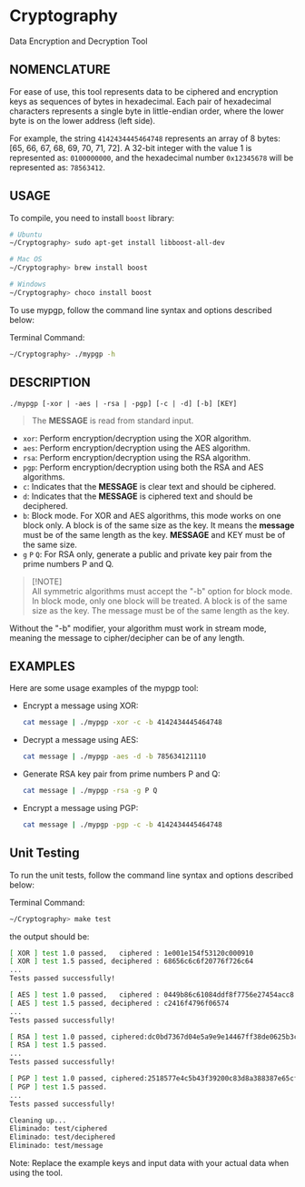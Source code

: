 # Cryptography

Data Encryption and Decryption Tool

## NOMENCLATURE

For ease of use, this tool represents data to be ciphered and encryption keys as sequences of bytes in hexadecimal. Each pair of hexadecimal characters represents a single byte in little-endian order, where the lower byte is on the lower address (left side).

For example, the string `4142434445464748` represents an array of 8 bytes: [65, 66, 67, 68, 69, 70, 71, 72]. A 32-bit integer with the value 1 is represented as: `0100000000`, and the hexadecimal number `0x12345678` will be represented as: `78563412`.

## USAGE

To compile, you need to install `boost` library:

```bash
# Ubuntu
∼/Cryptography> sudo apt-get install libboost-all-dev

# Mac OS
∼/Cryptography> brew install boost

# Windows
∼/Cryptography> choco install boost
```

To use mypgp, follow the command line syntax and options described below:

Terminal Command:

```bash
∼/Cryptography> ./mypgp -h
```

## DESCRIPTION

```
./mypgp [-xor | -aes | -rsa | -pgp] [-c | -d] [-b] [KEY]
```

> The **MESSAGE** is read from standard input.

- `xor`: Perform encryption/decryption using the XOR algorithm.
- `aes`: Perform encryption/decryption using the AES algorithm.
- `rsa`: Perform encryption/decryption using the RSA algorithm.
- `pgp`: Perform encryption/decryption using both the RSA and AES algorithms.
- `c`: Indicates that the **MESSAGE** is clear text and should be ciphered.
- `d`: Indicates that the **MESSAGE** is ciphered text and should be deciphered.
- `b`: Block mode. For XOR and AES algorithms, this mode works on one block only. A block is of the same size as the key. It means the **message** must be of the same length as the key. **MESSAGE** and KEY must be of the same size.
- `g` `P` `Q`: For RSA only, generate a public and private key pair from the prime numbers P and Q.

> [!NOTE]\
>  All symmetric algorithms must accept the "-b" option for block mode. In block mode, only one block will be treated. A block is of the same size as the key. The message must be of the same length as the key.

Without the "-b" modifier, your algorithm must work in stream mode, meaning the message to cipher/decipher can be of any length.

## EXAMPLES

Here are some usage examples of the mypgp tool:

- Encrypt a message using XOR:

  ```bash
  cat message | ./mypgp -xor -c -b 4142434445464748
  ```

- Decrypt a message using AES:

  ```bash
  cat message | ./mypgp -aes -d -b 785634121110
  ```

- Generate RSA key pair from prime numbers P and Q:

  ```bash
  cat message | ./mypgp -rsa -g P Q
  ```

- Encrypt a message using PGP:
  ```bash
  cat message | ./mypgp -pgp -c -b 4142434445464748
  ```

## Unit Testing

To run the unit tests, follow the command line syntax and options described below:

Terminal Command:

```bash
∼/Cryptography> make test
```

the output should be:

```bash
[ XOR ] test 1.0 passed,   ciphered : 1e001e154f53120c000910
[ XOR ] test 1.5 passed, deciphered : 68656c6c6f20776f726c64
...
Tests passed successfully!

[ AES ] test 1.0 passed,   ciphered : 0449b86c61084ddf8f7756e27454acc8
[ AES ] test 1.5 passed, deciphered : c2416f4796f06574
...
Tests passed successfully!

[ RSA ] test 1.0 passed, ciphered:dc0bd7367d04e5a9e9e14467ff38de0625b3cfa5aabbe86def48bfc93e97aab713d70abf83d263a6dd6570c6d297cc44bad2e0dd2cf7b4c3e0a9749d68ca11a8
[ RSA ] test 1.5 passed.
...
Tests passed successfully!

[ PGP ] test 1.0 passed, ciphered:2518577e4c5b43f39200c83d8a388387e65cfad2bca86b6400a6b2ec7797babe819004a1005efa34af011147fd994d2d80239a846cff8672025927674661c1456e9838c0daec43e6e71305cf6cfa6b7b
[ PGP ] test 1.5 passed.
...
Tests passed successfully!

Cleaning up...
Eliminado: test/ciphered
Eliminado: test/deciphered
Eliminado: test/message
```

Note: Replace the example keys and input data with your actual data when using the tool.
